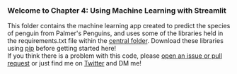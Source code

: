 ### Welcome to Chapter 4: Using Machine Learning with Streamlit

This folder contains the machine learning app created to predict the species of penguin from Palmer's Penguins, and uses some of the libraries held in the requirements.txt file within the [central folder](https://github.com/tylerjrichards/Getting-Started-with-Streamlit-for-Data-Science/blob/main/requirements.txt). Download these libraries using [pip](https://note.nkmk.me/en/python-pip-install-requirements/) before getting started here!  
If you think there is a problem with this code, please [open an issue or pull request](https://docs.github.com/en/desktop/contributing-and-collaborating-using-github-desktop/working-with-your-remote-repository-on-github-or-github-enterprise/creating-an-issue-or-pull-request) or just find me on [Twitter](https://www.twitter.com/tylerjrichards) and DM me! 
